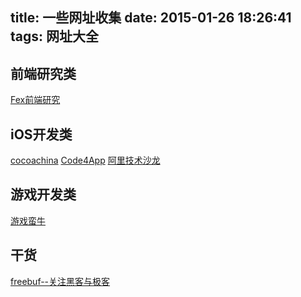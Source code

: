 title: 一些网址收集
date: 2015-01-26 18:26:41
tags: 网址大全
---
## 前端研究类
[Fex前端研究](http://fex.baidu.com/blog/)
## iOS开发类
[cocoachina](http://www.cocoachina.com/)
[Code4App](http://www.code4app.com/)
[阿里技术沙龙](http://club.alibabatech.org/)
## 游戏开发类
[游戏蛮牛](http://www.unitymanual.com/)
## 干货
[freebuf--关注黑客与极客](http://www.freebuf.com/)